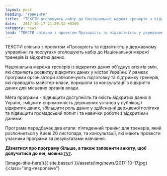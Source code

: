 ```yaml
---
layout: post
heading: "тренінги"
title:  "ТЕКСТИ оголошують набір до Національної мережі тренерів з відкритих даних"
date:   2017-10-17 21:20:42 +0200
category: news
lead: 'ТЕКСТИ спільно з проектом Прозорість та підзвітність у державному управлінні та послугах» оголошують набір до Національної мережі тренерів із відкритих даних.'
---
```

ТЕКСТИ спільно з проектом «Прозорість та підзвітність у державному управлінні та послугах» оголошують набір до Національної мережі тренерів із відкритих даних.

Національна мережа тренерів із відкритих даних об’єднує агентів змін, які сприяють розвитку відкритих даних у містах України. У рамках програми організатори забезпечують підготовку та підтримку тренерів, які проводять майстер-класи, воркшопи та консультації з відкриття даних для місцевих органів влади.

Мета програми - підвищити доступність та якість відкритих даних в Україні, зміцнити спроможність державних установ у публікації відкритих даних, збільшити роль даних у здійсненні державної політики та підвищити громадський попит і та навички роботи з відкритими даними.

Програма передбачає два етапи: п’ятиденний тренінг для тренерів, який розпочнеться у Києві 20 листопада, та консультації, які мають провести учасники програми за результатами навчання.

**Дізнатися про програму більше, а також заповнити анкету, щоб долучитися до неї, можна [тут][tot].**

[tot]: http://texty.org.ua/tot/

 ![image-title-here]({{ site.baseurl }}/assets/img/news/2017-10-17.jpg){:class="img-responsive"}
